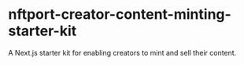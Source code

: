 # nftport-creator-content-minting-starter-kit
A Next.js starter kit for enabling creators to mint and sell their content.
